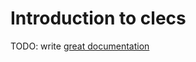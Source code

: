 # Introduction to clecs

TODO: write [great documentation](http://jacobian.org/writing/great-documentation/what-to-write/)
